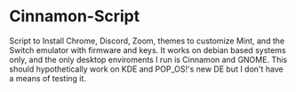 # Cinnamon-Script

Script to Install Chrome, Discord, Zoom, themes to customize Mint, and the Switch emulator with firmware and keys. It works on debian based systems only, and the only desktop enviroments I run is Cinnamon and GNOME. This should hypothetically work on KDE and POP_OS!'s new DE but I don't have a means of testing it.
